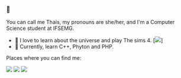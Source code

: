  
### 👋
You can call me Thais, my pronouns are she/her, and I'm a Computer Science student at IFSEMG.

- 🌱 I love to learn about the universe and play The sims 4. [<img src="https://pin.it/6G4ikIn" />]
- 🌱 Currently, learn C++, Phyton and PHP. 

Places where you can find me: <br>

[<img src="https://img.shields.io/badge/twitter-%231DA1F2.svg?&style=for-the-badge&logo=twitter&logoColor=white" />](https://twitter.com/nnuyhan)   [<img src="https://img.shields.io/badge/linkedin-%230077B5.svg?&style=for-the-badge&logo=linkedin&logoColor=white" />](https://www.linkedin.com/in/thais-souza-4b9ba1182/)  [<img src = "https://img.shields.io/badge/facebook-%231877F2.svg?&style=for-the-badge&logo=facebook&logoColor=white">](https://www.facebook.com/thais.hipolito.16)



